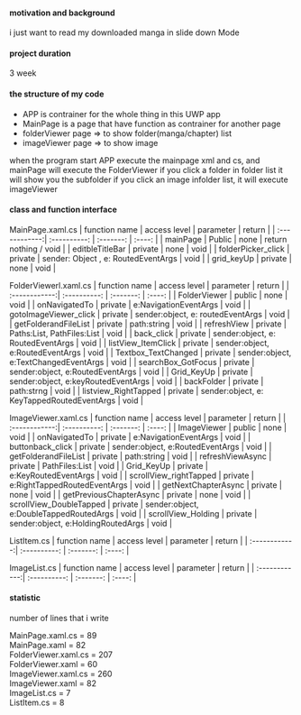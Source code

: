 #### motivation and background
i just want to read my downloaded manga in slide down Mode

#### project duration
3 week

#### the structure of my code

- APP is contrainer for the whole thing in this UWP app
- MainPage is a page that have function as contrainer for another page
- folderViewer page => to show folder(manga/chapter) list
- imageViewer page => to show image


when the program start
APP execute the mainpage xml and cs, and mainPage will execute the FolderViewer
if you click a folder in folder list it will show you the subfolder
if you click an image infolder list, it will execute imageViewer

#### class and function interface
MainPage.xaml.cs
| function name | access level | parameter | return |
| :------------:| :----------: | :-------: | :----: |
| mainPage | Public | none | return nothing / void | 
| editbleTitleBar | private | none | void |
| folderPicker_click | private | sender: Object , e: RoutedEventArgs | void |
| grid_keyUp | private | none | void |

FolderViewerl.xaml.cs
| function name | access level | parameter | return |
| :------------:| :----------: | :-------: | :----: |
| FolderViewer | public | none | void |
| onNavigatedTo | private | e:NavigationEventArgs | void |
| gotoImageViewer_click | private | sender:object, e: routedEventArgs | void |
| getFolderandFileList | private | path:string | void |
| refreshView | private | Paths:List<string>, PathFiles:List<String> | void |
| back_click | private | sender:object, e: RoutedEventArgs | void |
| listView_ItemClick | private | sender:object, e:RoutedEventArgs | void |
| Textbox_TextChanged | private | sender:object, e:TextChangedEventArgs | void |
| searchBox_GotFocus | private | sender:object, e:RoutedEventArgs | void |
| Grid_KeyUp | private | sender:object, e:keyRoutedEventArgs | void |
| backFolder | private | path:strng | void | 
| listview_RightTapped | private | sender:object, e: KeyTappedRoutedEventArgs | void |

ImageViewer.xaml.cs
| function name | access level | parameter | return |
| :------------:| :----------: | :-------: | :----: |
| ImageViewer | public | none | void |
| onNavigatedTo | private | e:NavigationEventArgs | void |
| buttonback_click | private | sender:object, e:RoutedEventArgs | void |
| getFolderandFileList | private | path:string | void |
| refreshViewAsync | private | PathFiles:List<String> | void |
| Grid_KeyUp | private | e:KeyRoutedEventArgs | void |
| scrollView_rightTapped | private | e:RightTappedRoutedEventArgs | void |
| getNextChapterAsync | private | none | void |
| getPreviousChapterAsync | private | none | void |
| scrollView_DoubleTapped | private | sender:object, e:DoubleTappedRoutedArgs | void |
| scrollView_Holding | private | sender:object, e:HoldingRoutedArgs | void |

ListItem.cs
| function name | access level | parameter | return |
| :------------:| :----------: | :-------: | :----: |

ImageList.cs
| function name | access level | parameter | return |
| :------------:| :----------: | :-------: | :----: |

#### statistic 
number of lines that i write 

MainPage.xaml.cs = 89 <br>
MainPage.xaml = 82 <br>
FolderViewer.xaml.cs = 207 <br>
FolderViewer.xaml = 60 <br>
ImageViewer.xaml.cs = 260 <br>
ImageViewer.xaml = 82 <br>
ImageList.cs = 7 <br>
ListItem.cs = 8 











 



